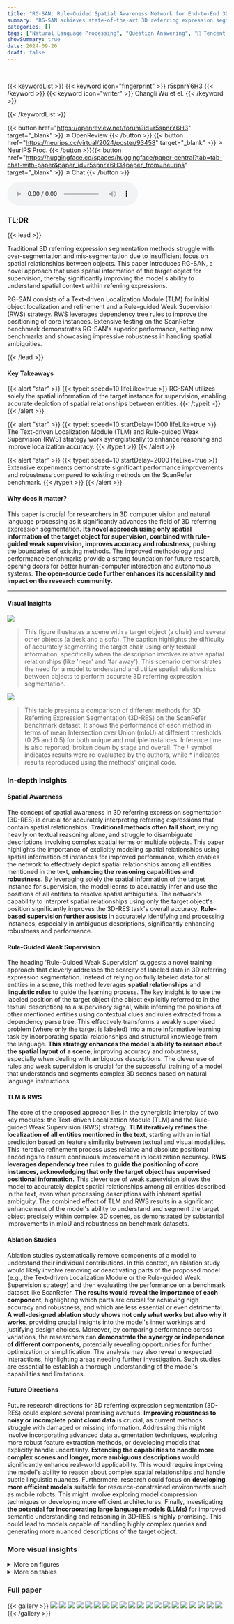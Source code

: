 ```yaml
---
title: "RG-SAN: Rule-Guided Spatial Awareness Network for End-to-End 3D Referring Expression Segmentation"
summary: "RG-SAN achieves state-of-the-art 3D referring expression segmentation by leveraging spatial awareness and rule-guided weak supervision, significantly improving accuracy and handling of ambiguous descr..."
categories: []
tags: ["Natural Language Processing", "Question Answering", "🏢 Tencent AI Lab",]
showSummary: true
date: 2024-09-26
draft: false
---
```


<br>

{{< keywordList >}}
{{< keyword icon="fingerprint" >}} r5spnrY6H3 {{< /keyword >}}
{{< keyword icon="writer" >}} Changli Wu et el. {{< /keyword >}}
 
{{< /keywordList >}}

{{< button href="https://openreview.net/forum?id=r5spnrY6H3" target="_blank" >}}
↗ OpenReview
{{< /button >}}
{{< button href="https://neurips.cc/virtual/2024/poster/93458" target="_blank" >}}
↗ NeurIPS Proc.
{{< /button >}}{{< button href="https://huggingface.co/spaces/huggingface/paper-central?tab=tab-chat-with-paper&paper_id=r5spnrY6H3&paper_from=neurips" target="_blank" >}}
↗ Chat
{{< /button >}}



<audio controls>
    <source src="https://ai-paper-reviewer.com/r5spnrY6H3/podcast.wav" type="audio/wav">
    Your browser does not support the audio element.
</audio>


### TL;DR


{{< lead >}}

Traditional 3D referring expression segmentation methods struggle with over-segmentation and mis-segmentation due to insufficient focus on spatial relationships between objects.  This paper introduces RG-SAN, a novel approach that uses spatial information of the target object for supervision, thereby significantly improving the model's ability to understand spatial context within referring expressions. 



RG-SAN consists of a Text-driven Localization Module (TLM) for initial object localization and refinement and a Rule-guided Weak Supervision (RWS) strategy. RWS leverages dependency tree rules to improve the positioning of core instances. Extensive testing on the ScanRefer benchmark demonstrates RG-SAN's superior performance, setting new benchmarks and showcasing impressive robustness in handling spatial ambiguities.

{{< /lead >}}


#### Key Takeaways

{{< alert "star" >}}
{{< typeit speed=10 lifeLike=true >}} RG-SAN utilizes solely the spatial information of the target instance for supervision, enabling accurate depiction of spatial relationships between entities. {{< /typeit >}}
{{< /alert >}}

{{< alert "star" >}}
{{< typeit speed=10 startDelay=1000 lifeLike=true >}} The Text-driven Localization Module (TLM) and Rule-guided Weak Supervision (RWS) strategy work synergistically to enhance reasoning and improve localization accuracy. {{< /typeit >}}
{{< /alert >}}

{{< alert "star" >}}
{{< typeit speed=10 startDelay=2000 lifeLike=true >}} Extensive experiments demonstrate significant performance improvements and robustness compared to existing methods on the ScanRefer benchmark. {{< /typeit >}}
{{< /alert >}}

#### Why does it matter?
This paper is crucial for researchers in 3D computer vision and natural language processing as it significantly advances the field of 3D referring expression segmentation.  **Its novel approach using only spatial information of the target object for supervision, combined with rule-guided weak supervision, improves accuracy and robustness**, pushing the boundaries of existing methods. The improved methodology and performance benchmarks provide a strong foundation for future research, opening doors for better human-computer interaction and autonomous systems.  **The open-source code further enhances its accessibility and impact on the research community.**

------
#### Visual Insights



![](https://ai-paper-reviewer.com/r5spnrY6H3/figures_1_1.jpg)

> This figure illustrates a scene with a target object (a chair) and several other objects (a desk and a sofa).  The caption highlights the difficulty of accurately segmenting the target chair using only textual information, specifically when the description involves relative spatial relationships (like 'near' and 'far away'). This scenario demonstrates the need for a model to understand and utilize spatial relationships between objects to perform accurate 3D referring expression segmentation.





![](https://ai-paper-reviewer.com/r5spnrY6H3/tables_7_1.jpg)

> This table presents a comparison of different methods for 3D Referring Expression Segmentation (3D-RES) on the ScanRefer benchmark dataset.  It shows the performance of each method in terms of mean Intersection over Union (mIoU) at different thresholds (0.25 and 0.5) for both unique and multiple instances.  Inference time is also reported, broken down by stage and overall.  The † symbol indicates results were re-evaluated by the authors, while * indicates results reproduced using the methods' original code.





### In-depth insights


#### Spatial Awareness
The concept of spatial awareness in 3D referring expression segmentation (3D-RES) is crucial for accurately interpreting referring expressions that contain spatial relationships.  **Traditional methods often fall short**, relying heavily on textual reasoning alone, and struggle to disambiguate descriptions involving complex spatial terms or multiple objects. This paper highlights the importance of explicitly modeling spatial relationships using spatial information of instances for improved performance, which enables the network to effectively depict spatial relationships among all entities mentioned in the text, **enhancing the reasoning capabilities and robustness**.  By leveraging solely the spatial information of the target instance for supervision, the model learns to accurately infer and use the positions of all entities to resolve spatial ambiguities. The network's capability to interpret spatial relationships using only the target object's position significantly improves the 3D-RES task's overall accuracy. **Rule-based supervision further assists** in accurately identifying and processing instances, especially in ambiguous descriptions, significantly enhancing robustness and performance.

#### Rule-Guided Weak Supervision
The heading 'Rule-Guided Weak Supervision' suggests a novel training approach that cleverly addresses the scarcity of labeled data in 3D referring expression segmentation.  Instead of relying on fully labeled data for all entities in a scene, this method leverages **spatial relationships** and **linguistic rules** to guide the learning process.  The key insight is to use the labeled position of the target object (the object explicitly referred to in the textual description) as a supervisory signal, while inferring the positions of other mentioned entities using contextual clues and rules extracted from a dependency parse tree. This effectively transforms a weakly supervised problem (where only the target is labeled) into a more informative learning task by incorporating spatial relationships and structural knowledge from the language. **This strategy enhances the model's ability to reason about the spatial layout of a scene**, improving accuracy and robustness, especially when dealing with ambiguous descriptions. The clever use of rules and weak supervision is crucial for the successful training of a model that understands and segments complex 3D scenes based on natural language instructions.

#### TLM & RWS
The core of the proposed approach lies in the synergistic interplay of two key modules: the Text-driven Localization Module (TLM) and the Rule-guided Weak Supervision (RWS) strategy.  **TLM iteratively refines the localization of all entities mentioned in the text**, starting with an initial prediction based on feature similarity between textual and visual modalities. This iterative refinement process uses relative and absolute positional encodings to ensure continuous improvement in localization accuracy.  **RWS leverages dependency tree rules to guide the positioning of core instances, acknowledging that only the target object has supervised positional information.**  This clever use of weak supervision allows the model to accurately depict spatial relationships among all entities described in the text, even when processing descriptions with inherent spatial ambiguity. The combined effect of TLM and RWS results in a significant enhancement of the model's ability to understand and segment the target object precisely within complex 3D scenes, as demonstrated by substantial improvements in mIoU and robustness on benchmark datasets.

#### Ablation Studies
Ablation studies systematically remove components of a model to understand their individual contributions.  In this context, an ablation study would likely involve removing or deactivating parts of the proposed model (e.g., the Text-driven Localization Module or the Rule-guided Weak Supervision strategy) and then evaluating the performance on a benchmark dataset like ScanRefer.  **The results would reveal the importance of each component**, highlighting which parts are crucial for achieving high accuracy and robustness, and which are less essential or even detrimental.  **A well-designed ablation study shows not only what works but also why it works**, providing crucial insights into the model's inner workings and justifying design choices.  Moreover, by comparing performance across variations, the researchers can **demonstrate the synergy or independence of different components**, potentially revealing opportunities for further optimization or simplification. The analysis may also reveal unexpected interactions, highlighting areas needing further investigation.  Such studies are essential to establish a thorough understanding of the model's capabilities and limitations.

#### Future Directions
Future research directions for 3D referring expression segmentation (3D-RES) could explore several promising avenues. **Improving robustness to noisy or incomplete point cloud data** is crucial, as current methods struggle with damaged or missing information.  Addressing this might involve incorporating advanced data augmentation techniques, exploring more robust feature extraction methods, or developing models that explicitly handle uncertainty.  **Extending the capabilities to handle more complex scenes and longer, more ambiguous descriptions** would significantly enhance real-world applicability. This would require improving the model's ability to reason about complex spatial relationships and handle subtle linguistic nuances.  Furthermore, research could focus on **developing more efficient models** suitable for resource-constrained environments such as mobile robots.  This might involve exploring model compression techniques or developing more efficient architectures. Finally, investigating **the potential for incorporating large language models (LLMs)** for improved semantic understanding and reasoning in 3D-RES is highly promising. This could lead to models capable of handling highly complex queries and generating more nuanced descriptions of the target object.


### More visual insights

<details>
<summary>More on figures
</summary>


![](https://ai-paper-reviewer.com/r5spnrY6H3/figures_3_1.jpg)

> This figure illustrates the architecture of the Rule-Guided Spatial Awareness Network (RG-SAN) for 3D Referring Expression Segmentation.  It shows the two main components: the Text-driven Localization Module (TLM) and the Rule-guided Weak Supervision (RWS). The TLM processes both point cloud and text features to iteratively refine the spatial positions of all entities mentioned in the text. The RWS leverages dependency tree rules and the target object's location to guide the network's learning, using only the target's position for supervision. This allows for accurate spatial relationship modeling among all entities. The figure also details the feature extraction, multimodal fusion, position refinement, and loss functions used in the model training process.


![](https://ai-paper-reviewer.com/r5spnrY6H3/figures_9_1.jpg)

> The figure showcases the qualitative results of RG-SAN and 3D-STMN on the ScanRefer validation set. It illustrates RG-SAN's ability to accurately segment multiple instances mentioned in the textual descriptions, unlike 3D-STMN which assigns all nouns to a single target object. This highlights RG-SAN's enhanced referring capability by precisely segmenting distinct entities, demonstrating its robust generalization for complex texts and precise localization for multiple entities.


![](https://ai-paper-reviewer.com/r5spnrY6H3/figures_16_1.jpg)

> This figure shows a pie chart illustrating the distribution of samples in the ScanRefer dataset based on whether their descriptions include spatial relations. The vast majority (92%) of the descriptions contain spatial terms, highlighting the significance of spatial reasoning in this 3D object localization task. Only a small fraction (8%) of the samples lack spatial descriptions. 


![](https://ai-paper-reviewer.com/r5spnrY6H3/figures_19_1.jpg)

> This figure presents a detailed architecture overview of the proposed RG-SAN model. The model processes both point cloud data and textual descriptions, extracting relevant features from each modality. It employs a Text-driven Localization Module (TLM) to iteratively refine the spatial positions of all entities mentioned in the text. The Rule-Guided Weak Supervision (RWS) strategy leverages the target object's position to implicitly supervise the positioning of all entities, including auxiliary objects. This enhances the model's ability to accurately capture and reason about spatial relationships between entities.


![](https://ai-paper-reviewer.com/r5spnrY6H3/figures_20_1.jpg)

> This figure visualizes the results of both RG-SAN and 3D-STMN on a sample from the ScanRefer dataset.  The image shows the original scene, ground truth segmentation, and the segmentation results from each model. RG-SAN successfully segments multiple instances corresponding to the nouns mentioned in the referring expression. In contrast, 3D-STMN fails to discriminate between instances, assigning all mentioned objects to a single target.


</details>




<details>
<summary>More on tables
</summary>


![](https://ai-paper-reviewer.com/r5spnrY6H3/tables_8_1.jpg)
> This table presents the ablation study results focusing on the impact of the Text-driven Localization Module (TLM).  It compares the performance of the model with and without TLM, and also with different initialization methods for embeddings and positions (Zero, Random, Project, and Text-driven). The results show significant improvements in both Multiple and Overall mIoU metrics with the inclusion of TLM and using Text-driven initialization for both embeddings and positions.

![](https://ai-paper-reviewer.com/r5spnrY6H3/tables_8_2.jpg)
> This table presents the ablation study results for positional encoding methods in the RG-SAN model. It compares the performance of the model with no positional supervision, no positional encoding (w/o PE), Fourier Absolute Positional Encoding (APE), 5D Euclidean Relative Positional Encoding (RPE), and Table-based RPE.  The results are presented in terms of Multiple and Overall mIoU scores at 0.25 and 0.5 IoU thresholds.  It shows the impact of different positional encoding techniques on the model's accuracy for both unique and multiple instances.

![](https://ai-paper-reviewer.com/r5spnrY6H3/tables_9_1.jpg)
> This table presents the ablation study on the weak supervision strategy used in the Rule-guided Weak Supervision (RWS) module of the proposed RG-SAN model. It compares three different strategies: (1) 'w/o RWS', which uses the attention-based Top1 approach from a previous work; (2) 'Root', which selects the root token of the dependency tree; and (3) 'RTS', which is the proposed rule-guided target selection strategy. The results are shown in terms of mean Intersection over Union (mIoU) at thresholds of 0.25 and 0.5, for both 'Multiple' and 'Overall' scenarios. The 'Multiple' scenario represents cases with at least one other object of the same class as the target object, while the 'Overall' scenario encompasses all cases.

![](https://ai-paper-reviewer.com/r5spnrY6H3/tables_9_2.jpg)
> This table presents the ablation study results on the impact of varying the weight of the position loss (Lpos) on the model's performance. The results are broken down by the 'Multiple' and 'Overall' categories, with mIoU scores reported at 0.25 and 0.5 thresholds.  It shows how different weights affect the model's ability to accurately predict instance positions, particularly focusing on scenarios with multiple instances of the same class and overall performance.

![](https://ai-paper-reviewer.com/r5spnrY6H3/tables_17_1.jpg)
> This table presents the quantitative results of various 3D Referring Expression Segmentation (3D-RES) methods on the ScanRefer benchmark dataset.  It shows the mean Intersection over Union (mIoU) and accuracy at different thresholds (0.25 and 0.5) for both unique and multiple instances.  The table also includes inference time for each method, providing a performance comparison across various approaches.  The results are categorized by whether the approach uses a single-stage or multi-stage paradigm and also notes when the mIoU and accuracy are recalculated on the authors' machine or reproduced using the original code.

![](https://ai-paper-reviewer.com/r5spnrY6H3/tables_17_2.jpg)
> This table presents the ablation study of the number of multiple rounds in the Text-driven Localization Module (TLM). It shows the impact of varying the number of TLM rounds on the model's performance, measured by mIoU and accuracy at 0.25 and 0.5 thresholds, for both 'Multiple' and 'Overall' cases.  The results indicate that performance improves with more rounds, reaches a peak at six rounds, and then slightly declines, suggesting a balance between model capacity and overfitting.

![](https://ai-paper-reviewer.com/r5spnrY6H3/tables_17_3.jpg)
> This ablation study compares the performance of different text encoders (BERT, RoBERTa, CLIP, and MPNet) used in the RG-SAN model. The results are presented in terms of mIoU for both the 'Multiple' and 'Overall' categories, with 0.25 and 0.5 thresholds for the mIoU metric.

![](https://ai-paper-reviewer.com/r5spnrY6H3/tables_18_1.jpg)
> This table presents the ablation study results on the impact of different visual backbones on the performance of the proposed RG-SAN model.  The results are broken down by the evaluation metrics (mIoU) at different intersection over union (IoU) thresholds (0.25 and 0.5) for both the 'Multiple' and 'Overall' settings, showing that SPFormer backbone achieves the best overall performance.

</details>




### Full paper

{{< gallery >}}
<img src="https://ai-paper-reviewer.com/r5spnrY6H3/1.png" class="grid-w50 md:grid-w33 xl:grid-w25" />
<img src="https://ai-paper-reviewer.com/r5spnrY6H3/2.png" class="grid-w50 md:grid-w33 xl:grid-w25" />
<img src="https://ai-paper-reviewer.com/r5spnrY6H3/3.png" class="grid-w50 md:grid-w33 xl:grid-w25" />
<img src="https://ai-paper-reviewer.com/r5spnrY6H3/4.png" class="grid-w50 md:grid-w33 xl:grid-w25" />
<img src="https://ai-paper-reviewer.com/r5spnrY6H3/5.png" class="grid-w50 md:grid-w33 xl:grid-w25" />
<img src="https://ai-paper-reviewer.com/r5spnrY6H3/6.png" class="grid-w50 md:grid-w33 xl:grid-w25" />
<img src="https://ai-paper-reviewer.com/r5spnrY6H3/7.png" class="grid-w50 md:grid-w33 xl:grid-w25" />
<img src="https://ai-paper-reviewer.com/r5spnrY6H3/8.png" class="grid-w50 md:grid-w33 xl:grid-w25" />
<img src="https://ai-paper-reviewer.com/r5spnrY6H3/9.png" class="grid-w50 md:grid-w33 xl:grid-w25" />
<img src="https://ai-paper-reviewer.com/r5spnrY6H3/10.png" class="grid-w50 md:grid-w33 xl:grid-w25" />
<img src="https://ai-paper-reviewer.com/r5spnrY6H3/11.png" class="grid-w50 md:grid-w33 xl:grid-w25" />
<img src="https://ai-paper-reviewer.com/r5spnrY6H3/12.png" class="grid-w50 md:grid-w33 xl:grid-w25" />
<img src="https://ai-paper-reviewer.com/r5spnrY6H3/13.png" class="grid-w50 md:grid-w33 xl:grid-w25" />
<img src="https://ai-paper-reviewer.com/r5spnrY6H3/14.png" class="grid-w50 md:grid-w33 xl:grid-w25" />
<img src="https://ai-paper-reviewer.com/r5spnrY6H3/15.png" class="grid-w50 md:grid-w33 xl:grid-w25" />
<img src="https://ai-paper-reviewer.com/r5spnrY6H3/16.png" class="grid-w50 md:grid-w33 xl:grid-w25" />
<img src="https://ai-paper-reviewer.com/r5spnrY6H3/17.png" class="grid-w50 md:grid-w33 xl:grid-w25" />
<img src="https://ai-paper-reviewer.com/r5spnrY6H3/18.png" class="grid-w50 md:grid-w33 xl:grid-w25" />
<img src="https://ai-paper-reviewer.com/r5spnrY6H3/19.png" class="grid-w50 md:grid-w33 xl:grid-w25" />
<img src="https://ai-paper-reviewer.com/r5spnrY6H3/20.png" class="grid-w50 md:grid-w33 xl:grid-w25" />
{{< /gallery >}}